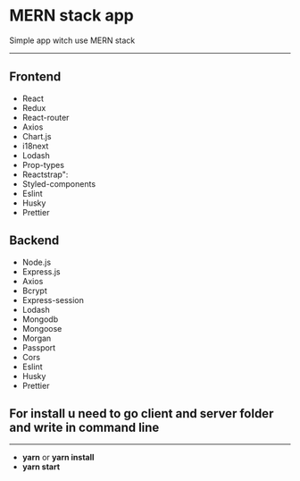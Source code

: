 # MERN stack app

Simple app witch use MERN stack 
***

## Frontend
- React
- Redux
- React-router
- Axios
- Chart.js 
- i18next
- Lodash
- Prop-types
- Reactstrap":
- Styled-components
- Eslint
- Husky
- Prettier


## Backend
- Node.js
- Express.js
- Axios
- Bcrypt
- Express-session
- Lodash
- Mongodb
- Mongoose
- Morgan
- Passport 
- Cors
- Eslint
- Husky
- Prettier

## For install u need to go client and server folder and write in command line
***

- **yarn** or **yarn install**
- **yarn start** 
